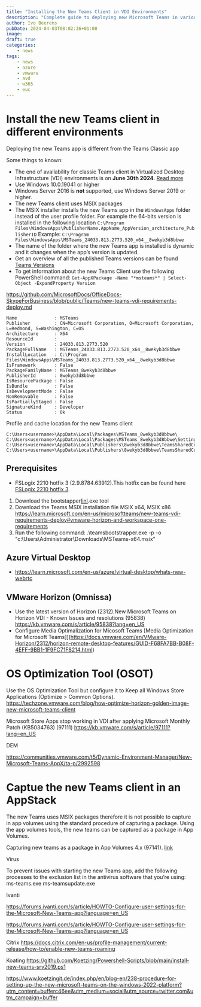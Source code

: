```yaml
---
title: "Installing the New Teams Client in VDI Environments"
description: "Complete guide to deploying new Microsoft Teams in various VDI platforms."
author: Ivo Beerens
pubDate: 2024-04-03T08:02:36+01:00
image: 
draft: true
categories:
    - news
tags:
    - news
    - azure
    - vmware
    - avd
    - w365
    - euc
---
```


# Install the new Teams client in different environments

Deploying the new Teams app is different from the Teams Classic app


Some things to known:
- The end of availability for classic Teams client in Virtualized Desktop Infrastructure (VDI) environments is on **June 30th 2024**. [Read more](https://learn.microsoft.com/en-us/MicrosoftTeams/teams-classic-client-end-of-availability)
- Use Windows 10.0.19041 or higher 
- Windows Server 2016 is **not** supported, use Windows Server 2019 or higher. 
- The new Teams client uses MSIX packages
- The MSIX installer installs the new Teams app in the `WindowsApps` folder instead of the user profile folder. For example the 64-bits version is installed in the following location 
`C:\Program Files\WindowsApps\PublisherName.AppName_AppVersion_architecture_PublisherID` 
Example:
`C:\Program Files\WindowsApps\MSTeams_24033.813.2773.520_x64__8wekyb3d8bbwe`
- The name of the folder where the new Teams app is installed is dynamic and it changes when the app’s version is updated.
- Get an overview of all the published Teams versions can be found [Teams Versions](https://learn.microsoft.com/en-us/officeupdates/teams-app-versioning)
- To get information about the new Teams Client use the following PowerShell command: `Get-AppXPackage -Name "*msteams*" | Select-Object -ExpandProperty Version`


https://github.com/MicrosoftDocs/OfficeDocs-SkypeForBusiness/blob/public/Teams/new-teams-vdi-requirements-deploy.md


```
Name              : MSTeams
Publisher         : CN=Microsoft Corporation, O=Microsoft Corporation, L=Redmond, S=Washington, C=US
Architecture      : X64
ResourceId        : 
Version           : 24033.813.2773.520
PackageFullName   : MSTeams_24033.813.2773.520_x64__8wekyb3d8bbwe
InstallLocation   : C:\Program Files\WindowsApps\MSTeams_24033.813.2773.520_x64__8wekyb3d8bbwe
IsFramework       : False
PackageFamilyName : MSTeams_8wekyb3d8bbwe
PublisherId       : 8wekyb3d8bbwe
IsResourcePackage : False
IsBundle          : False
IsDevelopmentMode : False
NonRemovable      : False
IsPartiallyStaged : False
SignatureKind     : Developer
Status            : Ok
```

Profile and cache location for the new Teams client
```
C:\Users<username>\AppData\Local\Packages\MSTeams_8wekyb3d8bbwe\
C:\Users<username>\AppData\Local\Packages\MSTeams_8wekyb3d8bbwe\Settings\settings.dat
C:\Users<username>\AppData\Local\Publishers\8wekyb3d8bbwe\TeamsSharedConfig\app_switcher_settings.json
C:\Users<username>\AppData\Local\Publishers\8wekyb3d8bbwe\TeamsSharedConfig\tma_settings.json
```


## Prerequisites

- FSLogix 2210 hotfix 3 (2.9.8784.63912).This hotfix can be found here [FSLogix 2210 hotfix 3](https://learn.microsoft.com/en-us/fslogix/overview-release-notes). 
1. Download the bootstapper[linl](https://go.microsoft.com/fwlink/?linkid=2243204&clcid=0x409).exe tool
2. Download the Teams MSIX installation file MSIX x64, MSIX x86 https://learn.microsoft.com/en-us/microsoftteams/new-teams-vdi-requirements-deploy#vmware-horizon-and-workspace-one-requirements
3. Run the following command:
.\teamsbootstrapper.exe -p -o "c:\Users\Administrator\Downloads\MSTeams-x64.msix"

## Azure Virtual Desktop

- https://learn.microsoft.com/en-us/azure/virtual-desktop/whats-new-webrtc

## VMware Horizon (Omnissa)

- Use the latest version of Horizon (2312).New Microsoft Teams on Horizon VDI - Known Issues and resolutions (95838)
https://kb.vmware.com/s/article/95838?lang=en_US
- Configure Media Optimalization for Micosoft Teams [Media Optimization for Microsoft Teams]](https://docs.vmware.com/en/VMware-Horizon/2312/horizon-remote-desktop-features/GUID-F68FA7BB-B08F-4EFF-9BB1-1F9FC71F8214.html)

# OS Optimization Tool (OSOT)

Use the OS Optimization Tool but configure it to Keep all Windows Store Applications (Optimize > Common Options).
https://techzone.vmware.com/blog/how-optimize-horizon-golden-image-new-microsoft-teams-client


Microsoft Store Apps stop working in VDI after applying Microsoft Monthly Patch (KB5034763) (97111)
https://kb.vmware.com/s/article/97111?lang=en_US




DEM

https://communities.vmware.com/t5/Dynamic-Environment-Manager/New-Microsoft-Teams-AppX/ta-p/2992598


# Captue the new Teams client in an AppStack

The new Teams uses MSIX packages therefore it is not possible to capture in app volumes using the standard procedure of capturing a package. Using the app volumes tools, the new teams can be captured as a package in App Volumes.

Capturing new teams as a package in App Volumes 4.x (97141). [link](https://kb.vmware.com/s/article/97141?lang=en_US)


Virus

To prevent issues with starting the new Teams app, add the following processes to the exclusion list in the antivirus software that you’re using:
ms-teams.exe
ms-teamsupdate.exe


Ivanti

https://forums.ivanti.com/s/article/HOWTO-Configure-user-settings-for-the-Microsoft-New-Teams-app?language=en_US

https://forums.ivanti.com/s/article/HOWTO-Configure-user-settings-for-the-Microsoft-New-Teams-app?language=en_US


Citrix
https://docs.citrix.com/en-us/profile-management/current-release/how-to/enable-new-teams-roaming


Koating
https://github.com/Koetzing/Powershell-Scripts/blob/main/install-new-teams-srv2019.ps1

https://www.koetzingit.de/index.php/en/blog-en/238-procedure-for-setting-up-the-new-microsoft-teams-on-the-windows-2022-platform?utm_content=bufferc46ee&utm_medium=social&utm_source=twitter.com&utm_campaign=buffer

